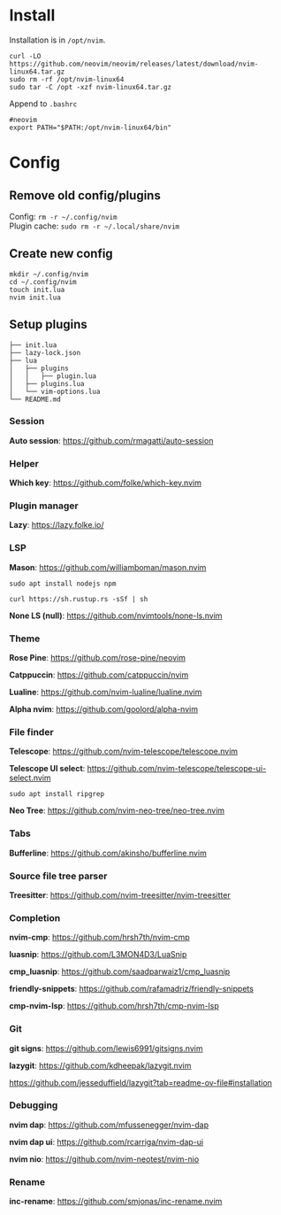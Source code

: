 # Install

Installation is in `/opt/nvim`.
```
curl -LO https://github.com/neovim/neovim/releases/latest/download/nvim-linux64.tar.gz
sudo rm -rf /opt/nvim-linux64
sudo tar -C /opt -xzf nvim-linux64.tar.gz
```
Append to `.bashrc`
```
#neovim
export PATH="$PATH:/opt/nvim-linux64/bin"
```

# Config

## Remove old config/plugins
Config: `rm -r ~/.config/nvim`  
Plugin cache: `sudo rm -r ~/.local/share/nvim`

## Create new config
```
mkdir ~/.config/nvim
cd ~/.config/nvim
touch init.lua
nvim init.lua
```

## Setup plugins

```
├── init.lua
├── lazy-lock.json
├── lua
│   ├── plugins
│   │   ├── plugin.lua
│   ├── plugins.lua
│   └── vim-options.lua
└── README.md
```

### Session
**Auto session**: https://github.com/rmagatti/auto-session

### Helper
**Which key**: https://github.com/folke/which-key.nvim

### Plugin manager
**Lazy**: https://lazy.folke.io/

### LSP
**Mason**: https://github.com/williamboman/mason.nvim

`sudo apt install nodejs npm`

`curl https://sh.rustup.rs -sSf | sh`

**None LS (null)**: https://github.com/nvimtools/none-ls.nvim

### Theme
**Rose Pine**: https://github.com/rose-pine/neovim

**Catppuccin**: https://github.com/catppuccin/nvim

**Lualine**: https://github.com/nvim-lualine/lualine.nvim

**Alpha nvim**: https://github.com/goolord/alpha-nvim

### File finder
**Telescope**: https://github.com/nvim-telescope/telescope.nvim

**Telescope UI select**: https://github.com/nvim-telescope/telescope-ui-select.nvim

`sudo apt install ripgrep`

**Neo Tree**: https://github.com/nvim-neo-tree/neo-tree.nvim

### Tabs
**Bufferline**: https://github.com/akinsho/bufferline.nvim

### Source file tree parser
**Treesitter**: https://github.com/nvim-treesitter/nvim-treesitter

### Completion
**nvim-cmp**: https://github.com/hrsh7th/nvim-cmp

**luasnip**: https://github.com/L3MON4D3/LuaSnip

**cmp_luasnip**: https://github.com/saadparwaiz1/cmp_luasnip

**friendly-snippets**: https://github.com/rafamadriz/friendly-snippets

**cmp-nvim-lsp**: https://github.com/hrsh7th/cmp-nvim-lsp

### Git
**git signs**: https://github.com/lewis6991/gitsigns.nvim

**lazygit**: https://github.com/kdheepak/lazygit.nvim

https://github.com/jesseduffield/lazygit?tab=readme-ov-file#installation

### Debugging
**nvim dap**: https://github.com/mfussenegger/nvim-dap

**nvim dap ui**: https://github.com/rcarriga/nvim-dap-ui

**nvim nio**: https://github.com/nvim-neotest/nvim-nio

### Rename
**inc-rename**: https://github.com/smjonas/inc-rename.nvim

